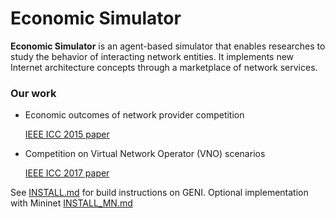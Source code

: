 # Economic Simulator

**Economic Simulator** is an agent-based simulator that enables researches to study the behavior of interacting network entities. It implements new Internet architecture concepts through a marketplace of network services.

### Our work
* Economic outcomes of network provider competition

  [IEEE ICC 2015 paper](http://ieeexplore.ieee.org/document/7249161/)

* Competition on Virtual Network Operator (VNO) scenarios

  [IEEE ICC 2017 paper](http://ieeexplore.ieee.org/document/7996957/)


See [INSTALL.md](INSTALL.md) for build instructions on GENI. Optional implementation with Mininet [INSTALL_MN.md](./INSTALL_MN.md)
